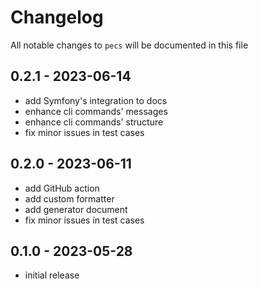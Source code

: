 # Changelog

All notable changes to `pecs` will be documented in this file

## 0.2.1 - 2023-06-14
- add Symfony's integration to docs
- enhance cli commands' messages
- enhance cli commands' structure
- fix minor issues in test cases

## 0.2.0 - 2023-06-11

- add GitHub action
- add custom formatter
- add generator document
- fix minor issues in test cases

## 0.1.0 - 2023-05-28

- initial release
